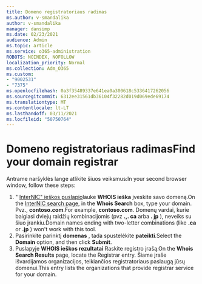 ```yaml
---
title: Domeno registratoriaus radimas
ms.author: v-smandalika
author: v-smandalika
manager: dansimp
ms.date: 02/23/2021
audience: Admin
ms.topic: article
ms.service: o365-administration
ROBOTS: NOINDEX, NOFOLLOW
localization_priority: Normal
ms.collection: Adm_O365
ms.custom:
- "9002531"
- "7375"
ms.openlocfilehash: 0a3f35489337e641ea0a300618c5336417262056
ms.sourcegitcommit: 6312ee31561db36104f32282d019d069ede69174
ms.translationtype: MT
ms.contentlocale: lt-LT
ms.lasthandoff: 03/11/2021
ms.locfileid: "50750764"
---
```

# <a name="find-your-domain-registrar"></a><span data-ttu-id="0a2c2-102">Domeno registratoriaus radimas</span><span class="sxs-lookup"><span data-stu-id="0a2c2-102">Find your domain registrar</span></span>

<span data-ttu-id="0a2c2-103">Antrame naršyklės lange atlikite šiuos veiksmus:</span><span class="sxs-lookup"><span data-stu-id="0a2c2-103">In your second browser window, follow these steps:</span></span>

1. <span data-ttu-id="0a2c2-104">" [InterNIC" ieškos puslapio](https://lookup.icann.org/)lauke **WHOIS ieška** įveskite savo domeną.</span><span class="sxs-lookup"><span data-stu-id="0a2c2-104">On the [InterNIC search page](https://lookup.icann.org/), in the **Whois Search** box, type your domain.</span></span> <span data-ttu-id="0a2c2-105">Pvz., **contoso.com**.</span><span class="sxs-lookup"><span data-stu-id="0a2c2-105">For example, **contoso.com**.</span></span> <span data-ttu-id="0a2c2-106">Domenų vardai, kurie baigiasi dviejų raidžių kombinacijomis (pvz **.,. ca** arba **. jp** ), neveiks su šiuo įrankiu.</span><span class="sxs-lookup"><span data-stu-id="0a2c2-106">Domain names ending with two-letter combinations (like **.ca** or **.jp** ) won't work with this tool.</span></span>
2. <span data-ttu-id="0a2c2-107">Pasirinkite parinktį **domenas** , tada spustelėkite **pateikti**.</span><span class="sxs-lookup"><span data-stu-id="0a2c2-107">Select the **Domain** option, and then click **Submit**.</span></span>
3. <span data-ttu-id="0a2c2-108">Puslapyje **WHOIS ieškos rezultatai** Raskite registro įrašą.</span><span class="sxs-lookup"><span data-stu-id="0a2c2-108">On the **Whois Search Results** page, locate the Registrar entry.</span></span> <span data-ttu-id="0a2c2-109">Šiame įraše išvardijamos organizacijos, teikiančios registratoriaus paslaugą jūsų domenui.</span><span class="sxs-lookup"><span data-stu-id="0a2c2-109">This entry lists the organizations that provide registrar service for your domain.</span></span>
